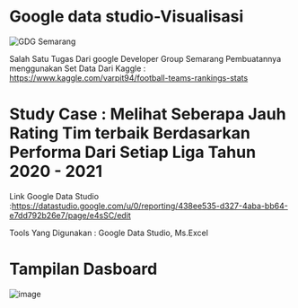 # Google data studio-Visualisasi

<img src="https://developers.google.com/community/gdg/images/gdg-hero-connect-local-devs_1440.png" alt="GDG Semarang">

Salah Satu Tugas Dari google Developer Group Semarang Pembuatannya menggunakan Set Data Dari Kaggle : https://www.kaggle.com/varpit94/football-teams-rankings-stats

# Study Case : Melihat Seberapa Jauh Rating Tim terbaik Berdasarkan Performa Dari Setiap Liga Tahun 2020 - 2021




Link Google Data Studio :https://datastudio.google.com/u/0/reporting/438ee535-d327-4aba-bb64-e7dd792b26e7/page/e4sSC/edit


Tools Yang Digunakan : Google Data Studio, Ms.Excel 

# Tampilan Dasboard

![image](https://user-images.githubusercontent.com/36734209/124443298-c20f6d80-dda7-11eb-827e-84e728bf4f3d.png)
